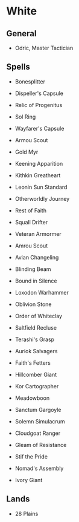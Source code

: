 # White

## General
- Odric, Master Tactician

## Spells
- Bonesplitter
- Dispeller's Capsule
- Relic of Progenitus
- Sol Ring
- Wayfarer's Capsule

- Armou Scout
- Gold Myr
- Keening Apparition
- Kithkin Greatheart
- Leonin Sun Standard
- Otherworldly Journey
- Rest of Faith
- Squall Drifter
- Veteran Armormer

- Amrou Scout
- Avian Changeling
- Blinding Beam
- Bound in Silence
- Loxodon Warhammer
- Oblivion Stone
- Order of Whiteclay
- Saltfield Recluse
- Terashi's Grasp

- Auriok Salvagers
- Faith's Fetters
- Hillcomber Giant
- Kor Cartographer
- Meadowboon
- Sanctum Gargoyle
- Solemn Simulacrum

- Cloudgoat Ranger
- Gleam of Resistance
- Stif the Pride

- Nomad's Assembly

- Ivory Giant

## Lands
- 28 Plains
